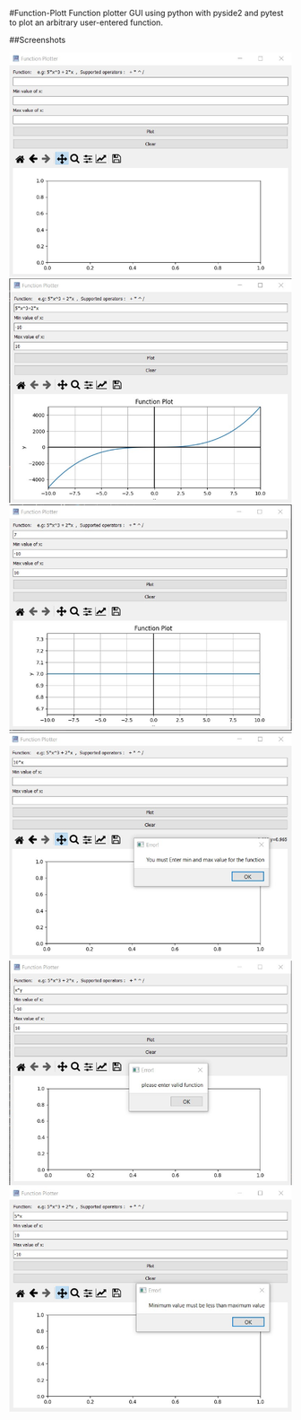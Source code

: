 #Function-Plott
Function plotter GUI using python with pyside2 and pytest to plot an arbitrary user-entered function.

##Screenshots

![Start](screenshots/start.jpg)
![Valid_Function](screenshots/valid_function.jpg)
![Constant_Function](screenshots/constant_function.jpg)
![Error_Empty_Fields](screenshots/error_empty_fields.jpg)
![Error_Invalid_Function](screenshots/error_invalid_function.jpg)
![Error_Min_Max](screenshots/error_min_max.jpg)

